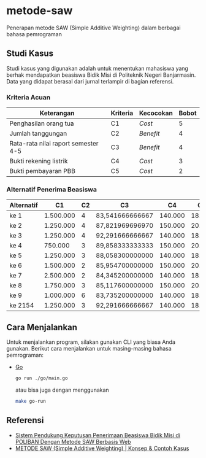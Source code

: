 # metode-saw
Penerapan metode SAW (Simple Additive Weighting) dalam berbagai bahasa pemrograman

## Studi Kasus

Studi kasus yang digunakan adalah untuk menentukan mahasiswa yang berhak mendapatkan beasiswa Bidik Misi di Politeknik Negeri Banjarmasin. Data yang didapat berasal dari jurnal terlampir di bagian referensi.

### Kriteria Acuan

| Keterangan | Kriteria | Kecocokan | Bobot |
|------------|----------|-----------|-------|
| Penghasilan orang tua | C1 | _Cost_ | 5 |
| Jumlah tanggungan | C2 | _Benefit_ | 4 |
| Rata-rata nilai raport semester 4-5 | C3 | _Benefit_ | 4 |
| Bukti rekening listrik | C4 | _Cost_ | 3 |
| Bukti pembayaran PBB | C5 | _Cost_ | 2 |

### Alternatif Penerima Beasiswa

| Alternatif | C1 | C2 | C3 | C4 | C5 |
|------------|----|----|----|----|----|
| ke 1    | 1.500.000 | 4 | 83,541666666667 | 140.000 | 18.000 |
| ke 2    | 1.250.000 | 4 | 87,821969696970 | 150.000 | 20.000 |
| ke 3    | 1.250.000 | 4 | 92,291666666667 | 140.000 | 18.000 |
| ke 4    |   750.000 | 3 | 89,858333333333 | 150.000 | 20.000 |
| ke 5    | 1.250.000 | 3 | 88,058300000000 | 140.000 | 18.000 |
| ke 6    | 1.500.000 | 2 | 85,954700000000 | 150.000 | 20.000 |
| ke 7    | 2.500.000 | 2 | 84,345200000000 | 140.000 | 18.000 |
| ke 8    | 1.750.000 | 3 | 85,117600000000 | 150.000 | 20.000 |
| ke 9    | 1.000.000 | 6 | 83,735200000000 | 140.000 | 18.000 |
| ke 2154 | 1.250.000 | 3 | 92,291666666667 | 140.000 | 18.000 |

## Cara Menjalankan

Untuk menjalankan program, silakan gunakan CLI yang biasa Anda gunakan. Berikut cara menjalankan untuk masing-masing bahasa pemrograman:

-   [Go](https://go.dev/)
    ```sh
    go run ./go/main.go
    ```
    atau bisa juga dengan menggunakan

    ```sh
    make go-run
    ```


## Referensi
- [Sistem Pendukung Keputusan Penerimaan Beasiswa Bidik Misi di POLIBAN Dengan Metode SAW Berbasis Web](http://join.if.uinsgd.ac.id/index.php/join/article/view/101)
- [METODE SAW (Simple Additive Weighting) | Konsep & Contoh Kasus](https://www.youtube.com/watch?v=_7-catHioro)
